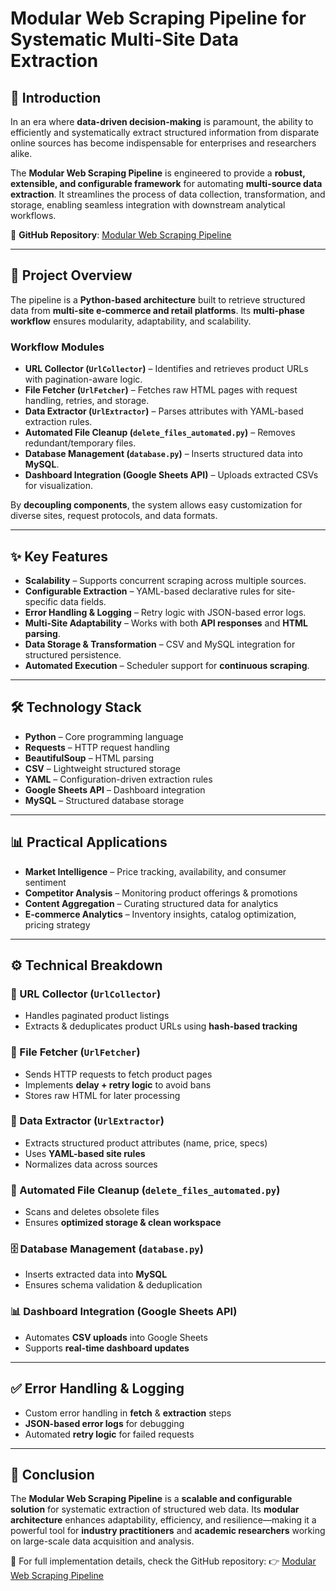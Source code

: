 # Modular Web Scraping Pipeline for Systematic Multi-Site Data Extraction

## 📌 Introduction

In an era where **data-driven decision-making** is paramount, the ability to efficiently and systematically extract structured information from disparate online sources has become indispensable for enterprises and researchers alike.

The **Modular Web Scraping Pipeline** is engineered to provide a **robust, extensible, and configurable framework** for automating **multi-source data extraction**. It streamlines the process of data collection, transformation, and storage, enabling seamless integration with downstream analytical workflows.

🔗 **GitHub Repository**: [Modular Web Scraping Pipeline](https://github.com/shanjai1511/web-scrapping-pipeline)

---

## 🚀 Project Overview

The pipeline is a **Python-based architecture** built to retrieve structured data from **multi-site e-commerce and retail platforms**. Its **multi-phase workflow** ensures modularity, adaptability, and scalability.

### Workflow Modules

* **URL Collector (`UrlCollector`)** – Identifies and retrieves product URLs with pagination-aware logic.
* **File Fetcher (`UrlFetcher`)** – Fetches raw HTML pages with request handling, retries, and storage.
* **Data Extractor (`UrlExtractor`)** – Parses attributes with YAML-based extraction rules.
* **Automated File Cleanup (`delete_files_automated.py`)** – Removes redundant/temporary files.
* **Database Management (`database.py`)** – Inserts structured data into **MySQL**.
* **Dashboard Integration (Google Sheets API)** – Uploads extracted CSVs for visualization.

By **decoupling components**, the system allows easy customization for diverse sites, request protocols, and data formats.

---

## ✨ Key Features

* **Scalability** – Supports concurrent scraping across multiple sources.
* **Configurable Extraction** – YAML-based declarative rules for site-specific data fields.
* **Error Handling & Logging** – Retry logic with JSON-based error logs.
* **Multi-Site Adaptability** – Works with both **API responses** and **HTML parsing**.
* **Data Storage & Transformation** – CSV and MySQL integration for structured persistence.
* **Automated Execution** – Scheduler support for **continuous scraping**.

---

## 🛠️ Technology Stack

* **Python** – Core programming language
* **Requests** – HTTP request handling
* **BeautifulSoup** – HTML parsing
* **CSV** – Lightweight structured storage
* **YAML** – Configuration-driven extraction rules
* **Google Sheets API** – Dashboard integration
* **MySQL** – Structured database storage

---

## 📊 Practical Applications

* **Market Intelligence** – Price tracking, availability, and consumer sentiment
* **Competitor Analysis** – Monitoring product offerings & promotions
* **Content Aggregation** – Curating structured data for analytics
* **E-commerce Analytics** – Inventory insights, catalog optimization, pricing strategy

---

## ⚙️ Technical Breakdown

### 🔗 URL Collector (`UrlCollector`)

* Handles paginated product listings
* Extracts & deduplicates product URLs using **hash-based tracking**

### 📂 File Fetcher (`UrlFetcher`)

* Sends HTTP requests to fetch product pages
* Implements **delay + retry logic** to avoid bans
* Stores raw HTML for later processing

### 📝 Data Extractor (`UrlExtractor`)

* Extracts structured product attributes (name, price, specs)
* Uses **YAML-based site rules**
* Normalizes data across sources

### 🧹 Automated File Cleanup (`delete_files_automated.py`)

* Scans and deletes obsolete files
* Ensures **optimized storage & clean workspace**

### 🗄️ Database Management (`database.py`)

* Inserts extracted data into **MySQL**
* Ensures schema validation & deduplication

### 📊 Dashboard Integration (Google Sheets API)

* Automates **CSV uploads** into Google Sheets
* Supports **real-time dashboard updates**

---

## ✅ Error Handling & Logging

* Custom error handling in **fetch** & **extraction** steps
* **JSON-based error logs** for debugging
* Automated **retry logic** for failed requests

---

## 🏁 Conclusion

The **Modular Web Scraping Pipeline** is a **scalable and configurable solution** for systematic extraction of structured web data. Its **modular architecture** enhances adaptability, efficiency, and resilience—making it a powerful tool for **industry practitioners** and **academic researchers** working on large-scale data acquisition and analysis.

🔗 For full implementation details, check the GitHub repository:
👉 [Modular Web Scraping Pipeline](https://github.com/shanjai1511/web-scrapping-pipeline)
